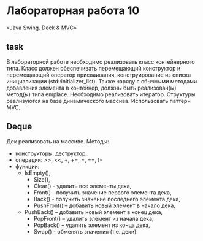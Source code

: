 # Лабораторная работа 10

«Java Swing. Deck & MVC»

## task

В лабораторной работе необходимо реализовать класс контейнерного типа. Класс должен обеспечивать перемещающий конструктор и перемещающий оператор присваивания, конструирование из списка инициализации (std::initializer_list). Также наряду с обычными методами добавления элемента в контейнер, должны быть реализован(ы) метод(ы) типа emplace. Необходимо реализовать итератор.
Структуры реализуются на базе динамического массива. Использовать паттерн MVC.

## Deque
Дек реализовать на массиве.
Методы:
- конструкторы, деструктор;
- операции: >>, <<, +, +=, =, ==, !=
- функции:
  - IsEmpty(),
	- Size(),
	- Clear()   - удалить все элементы дека,
	- Front()   - получить значение первого элемента дека,
	- Back()   - получить значение последнего элемента дека,
	- PushFront() – добавить новый элемент в начало дека,
  - PushBack() – добавить новый элемент в конец дека,
	- PopFront() – удалить элемент из начала дека,
	- PopBack() – удалить элемент из конца дека,
	- Swap()  - обменять значения (т.е. деки).
